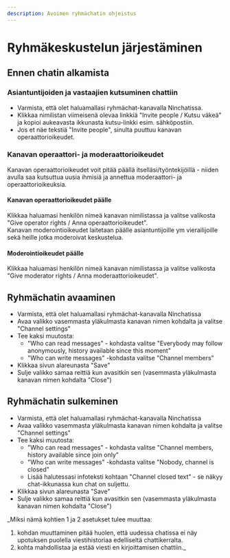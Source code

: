 ```yaml
---
description: Avoimen ryhmächatin ohjeistus
---
```


# Ryhmäkeskustelun järjestäminen

## Ennen chatin alkamista

### Asiantuntijoiden ja vastaajien kutsuminen chattiin

* Varmista, että olet haluamallasi ryhmächat-kanavalla Ninchatissa. 
* Klikkaa nimilistan viimeisenä olevaa linkkiä "Invite people / Kutsu väkeä" ja kopioi aukeavasta ikkunasta kutsu-linkki esim. sähköpostiin.
* Jos et näe tekstiä "Invite people", sinulta puuttuu kanavan operaattorioikeudet.

### Kanavan operaattori- ja moderaattorioikeudet

Kanavan operaattorioikeudet voit pitää päällä itselläsi/työntekijöillä - niiden avulla saa kutsuttua uusia ihmisiä ja annettua moderaattori- ja operaattorioikeuksia.

#### Kanavan operaattorioikeudet päälle

Klikkaa haluamasi henkilön nimeä kanavan nimilistassa ja valitse valikosta "Give operator rights / Anna operaattorioikeudet".  
Kanavan moderointioikeudet laitetaan päälle asiantuntijoille ym vierailijoille sekä heille jotka moderoivat keskustelua.

#### Moderointioikeudet päälle

Klikkaa haluamasi henkilön nimeä kanavan nimilistassa ja valitse valikosta "Give moderator rights / Anna moderaattorioikeudet".

## Ryhmächatin avaaminen

* Varmista, että olet haluamallasi ryhmächat-kanavalla Ninchatissa
* Avaa valikko vasemmasta yläkulmasta kanavan nimen kohdalta ja valitse "Channel settings" 
* Tee kaksi muutosta: 
  * "Who can read messages" - kohdasta valitse "Everybody may follow anonymously, history available since this moment"
  * "Who can write messages" -kohdasta valitse "Channel members" 
* Klikkaa sivun alareunasta "Save" 
* Sulje valikko samaa reittiä kun avasitkin sen \(vasemmasta yläkulmasta kanavan nimen kohdalta "Close"\)

## Ryhmächatin sulkeminen

* Varmista, että olet haluamallasi ryhmächat-kanavalla Ninchatissa
* Avaa valikko vasemmasta yläkulmasta kanavan nimen kohdalta ja valitse "Channel settings"
* Tee kaksi muutosta: 
  * "Who can read messages" - kohdasta valitse "Channel members, history available since join only"
  * "Who can write messages" -kohdasta valitse "Nobody, channel is closed" 
  * Lisää halutessasi infoteksti kohtaan "Channel closed text" - se näkyy chat-ikkunassa kun chat on suljettu. 
* Klikkaa sivun alareunasta "Save" 
* Sulje valikko samaa reittiä kun avasitkin sen \(vasemmasta yläkulmasta kanavan nimen kohdalta "Close"\) 

_Miksi nämä kohtien 1 ja 2 asetukset tulee muuttaa:   
1. kohdan muuttaminen pitää huolen, että uudessa chatissa ei näy upotuksen puolella viestihistoriaa edelliseltä chattikerralta.   
2. kohta mahdollistaa ja estää viesti en kirjoittamisen chattiin._

